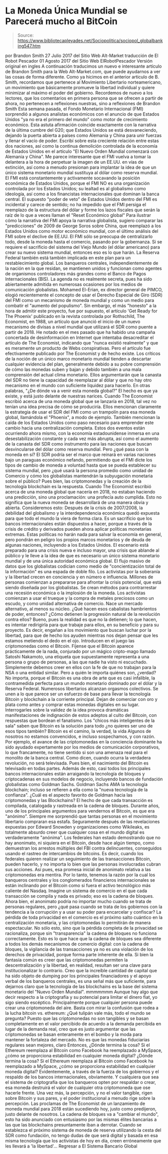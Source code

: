 # La Moneda Única Mundial se Parecerá mucho al BitCoin

> Source: https://www.bibliotecapleyades.net/Sociopolitica/sociopol_globalbanking547.htm

por Brandon Smith
27 Julio 2017 del Sitio Web Alt-Market
traducción de El Robot Pescador
01 Agosto 2017
del Sitio Web ElRobotPescador Versión original en ingles
A continuación traducimos un nuevo e interesante artículo de Brandon Smith para la Web Alt-Market.com, que puede ayudarnos a ver las cosas de forma diferente. Como ya hicimos en el anterior articulo de B. Smith, recordamos que pertenece al Movimiento Libertario norteamericano, un movimiento que básicamente promueve la libertad individual y quiere minimizar al máximo el poder del gobierno. Recordemos de nuevo a los lectores, que los comentarios en primera persona que se ofrecen a partir de ahora, no pertenecen a reflexiones nuestras, sino a reflexiones de Brandon Smith
Esta semana pasada, el Fondo Monetario Internacional (FMI) sorprendió a algunos analistas económicos con el anuncio de que Estados Unidos "ya no era el primero del mundo" como motor de crecimiento económico. Esta astuta afirmación coincide exactamente con la narrativa de la última cumbre del G20; que Estados Unidos se está desvaneciendo, dejando la puerta abierta a países como Alemania y China para unir fuerzas y llenar el vacío de poder.
Escribí sobre esta creciente relación entre estas dos naciones, así como la continua demolición controlada de la economía de Estados Unidos en el artículo "El Nuevo Orden Mundial comenzará con Alemania y China". Me parece interesante que el FMI vuelva a tomar la delantera a la hora de perpetuar la imagen de un EE.UU. en vías de extinción, así como a menudo presionan para implantar la idea de que un único sistema monetario mundial sustituya al dólar como reserva mundial. El FMI está constantemente y activamente socavando la posición económica de Estados Unidos, porque el FMI NO es una organización controlada por los Estados Unidos; su lealtad es al globalismo como ideología, así como a los financistas internacionales que dominan la banca central. El supuesto "poder de veto" de Estados Unidos dentro del FMI es incidental y carece de sentido; no ha impedido que el FMI persiga el reemplazo de la estructura del dólar y forme los lazos fiscales que serán la raíz de lo que a veces llaman el "Reset Económico global" Para ilustrar cómo la narrativa del FMI apoya la narrativa globalista, sugiero comparar las "predicciones" de 2009 de George Soros sobre China, que reemplazó a los Estados Unidos como motor económico mundial, con el último análisis del FMI sobre el declive de EE.UU.
El FMI sólo se preocupa de centralizarlo todo, desde la moneda hasta el comercio, pasando por la gobernanza. Si se requiere el sacrificio del sistema del Viejo Mundo (el dólar americano) para crear su nuevo sistema mundial, entonces eso es lo que harán. La Reserva Federal también está también implicada en este plan para un restablecimiento global. Los banqueros centrales, independientemente de la nación en la que residan, se mantienen unidos y funcionan como agentes de organismos controladores más grandes como el Banco de Pagos Internacionales (BIS). La agenda no es realmente secreta, pues ha sido abiertamente admitida en numerosas ocasiones por los medios de comunicación globalistas. Mohamed El-Erian, ex director general de PIMCO, elogió recientemente el concepto de usar el Derecho Especial de Giro (SDR) del FMI como un mecanismo de moneda mundial y como un medio para combatir el "aumento del populismo".
Sin embargo, el más "honesto" a la hora de admitir este proyecto, fue por supuesto, el artículo 'Get Ready for The Phoenix' publicado en la revista controlada por Rothschild, The Economist, en 1988, un artículo que anunció el inicio de un nuevo mecanismo de divisas a nivel mundial que utilizará el SDR como puente a partir de 2018. He notado en el mes pasado que ha habido una campaña concertada de desinformación en Internet que intentaba desacreditar el artículo de The Economist, indicando que "nunca existió realmente" y que es meramente un producto de Webs conspirativas. Pero el artículo fue efectivamente publicado por The Economist y de hecho existe. Los críticos de la noción de un único marco monetario mundial tienden a descartar cualquier evidencia del plan, generalmente debido a su pobre comprensión de cómo las monedas suben y bajan y debido también a una mala comprensión del actual clima monetario.
Ellos argumentarán que la canasta del SDR no tiene la capacidad de reemplazar al dólar y que no hay otro mecanismo en el mundo con suficiente liquidez para hacerlo.
En otras palabras,
"¿De dónde va a venir esta moneda global?"
El hecho es que ya existe, y está justo delante de nuestras narices.
Cuando The Economist escribió acerca de una moneda global que se lanzaría en 2018, tal vez no tenían una idea precisa de cómo se produciría. Ellos mencionan claramente la estrategia de usar el SDR del FMI como un trampolín para esa moneda global, llamándola el "Phoenix", a modo de ejemplo.
También mencionan la caída de los Estados Unidos como paso necesario para emprender este cambio hacia una centralización completa. Estos dos eventos están ocurriendo ahora mismo, con la economía estadounidense inmersa en una desestabilización constante y cada vez más abrupta, así como el aumento de la canasta del SDR como instrumento para las naciones que buscan desvincularse del dólar como reserva mundial. Pero ¿qué pasa con la moneda en sí?
El SDR podría ser el marco que reinará en varias naciones bajo un paraguas económico nefando, permitiendo que el FMI dicte los tipos de cambio de moneda a voluntad hasta que se pueda establecer su sistema mundial, pero ¿qué usará la persona promedio como unidad de Comercio y cómo los globalistas mantendrán la subyugación monetaria sobre el público? Pues bien, las criptomonedas y la creación de la tecnología blockchain es la respuesta.
Cuando The Economist escribió acerca de una moneda global que nacería en 2018, no estaban haciendo una predicción, sino una proclamación: una profecía auto cumplida. Esto no significa que la nueva moneda se desarrollará de una manera obvia y abierta. Consideremos esto:
Después de la crisis de 2007/2008, la debilidad del globalismo y la interdependencia económica quedó expuesta para que todo el mundo la viera de forma clara.
Es un sacrificio que los bancos internacionales están dispuestos a hacer, porque a través de la crisis de crédito y derivados pueden ahora aplicar políticas monetarias extremas.
Estas políticas no harán nada para salvar la economía en general, pero pondrán en peligro los propios marcos monetarios y de deuda de algunas naciones, incluyendo a los Estados Unidos.
El escenario está preparado para una crisis nueva e incluso mayor, una crisis que ablande al público y le lleve a la idea de que es necesario un único sistema monetario mundial y de una única autoridad económica global. El flujo masivo de datos que los globalistas codician como medio de "concientización total de la información" es una espada de doble filo. Los activistas por la soberanía y la libertad crecen en conciencia y en número e influencia.
Millones de personas comienzan a prepararse para afrontar la crisis potencial, que está siendo diseñada por los globalistas.
Se crean métodos para contrarrestar una recesión económica o la implosión de la moneda. Los activistas comienzan a usar el trueque y la compra de metales preciosos como un escudo, y como unidad alternativa de comercio. Nace un mercado alternativo, al menos su núcleo.
¿Qué hacen esos cabalistas hambrientos de poder, entonces? ¿Cómo detienen la progresión natural de la revolución contra ellos? Bueno, pues la realidad es que no la detienen; lo que hacen, es intentar redirigirla para que trabaje para ellos, en su beneficio y para su proyecto. Es decir, engañan a los movimiento que buscan luchar por la libertad, para que de hecho los ayuden mientras nos dejan pensar que les estamos metiendo el dedo en el ojo. Introducen en el juego las criptomonedas como el Bitcoin. Fíjense que el Bitcoin aparece prácticamente de la nada, conjurado por un mágico cripto-mago llamado Satoshi Nakamoto, una etiqueta que supuestamente representa a una persona o grupo de personas, a las que nadie ha visto ni escuchado. Simplemente debemos creer en ellos con la fe de que no trabajan para la NSA o una entidad similar. Pero a quién le importa quiénes son, ¿verdad? No importa, porque el Bitcoin es una obra de arte que es casi infalible, la contramedida perfecta para un mundo monetario dominado por el dólar y la Reserva Federal. Numerosos libertarios alcanzan orgasmos colectivos. Se unen a lo que parece ser un esfuerzo de base para llevar la tecnología Bitcoin y blockchain a la corriente principal. Dejan de comerciar con oro y plata como antes y comprar estas monedas digitales en su lugar.
Interrogarles sobre la validez de la idea provoca dramáticas manifestaciones de indignación de estos adeptos al culto del Bitcoin, con respuestas que bordean el fanatismo.
Los "chicos más inteligentes de la sala" saben que Bitcoin es la solución para todo ¿no quieres ser uno de esos tipos también? Bitcoin es el camino, la verdad, la vida
Algunos de nosotros no estamos convencidos, e incluso sospechamos, y con razón. Por ejemplo, el avance de las criptomonedas en la conciencia dominante ha sido ayudado expertamente por los medios de comunicación corporativos, lo que francamente, no tiene sentido si son una amenaza real para el monolito de la banca central. Como dicen, cuando ocurra la verdadera revolución, no será televisada. Pues bien, el nacimiento del Bitcoin es televisado en todas partes. Además de esto, casi todos los principales bancos internacionales están arraigando la tecnología de bloques y criptocadenas en sus modelos de negocio, incluyendo bancos de fundación globalistas como Goldman Sachs.
Goldman Sachs AMA la tecnología blockchain; incluso se refieren a ella como la "nueva tecnología de la confianza". ¿Cuál es el aspecto favorito de Goldman hacia las criptomonedas y las Blockchains? El hecho de que cada transacción es compilada, catalogada y rastreada en la cadena de bloques. Durante años, uno de los principales argumentos para vendernos el Bitcoin, es que era "anónimo". Siempre me sorprendió que tantas personas en el movimiento libertario compraran esa estafa. Seguramente después de las revelaciones expuestas por Edward Snowden y organizaciones como Wikileaks, es totalmente absurdo creer que cualquier cosa en el mundo digital es verdaderamente "anónima". Los federales han estado demostrando que no hay anonimato, ni siquiera en el Bitcoin, desde hace algún tiempo, como demuestran los arrestos múltiples del FBI contra delincuentes, conseguidos usando el rastreo de intercambios de bitcoins.
Es decir, cuando los federales quieren realizar un seguimiento de las transacciones Bitcoin, pueden hacerlo, y no importa lo bien que las personas involucradas cubran sus acciones.
Así pues, esa promesa inicial de anonimato relativa a las criptomonedas era mentira. Por lo tanto, tenemos la razón por la cual los banqueros centrales y los conglomerados financieros internacionales se están inclinando por el Bitcoin como si fuera el activo tecnológico más caliente del Nasdaq.
Imagine un sistema de comercio en el que cada transacción se compila y nada es privado; eso es la cadena de bloques. Ahora bien, el anonimato podría no importar mucho cuando se trata de personas regulares, pero ¿qué pasa cuando se trata de los gobiernos con la tendencia a la corrupción y a usar su poder para encarcelar y confiscar? La pérdida de toda privacidad en el comercio es el próximo salto cuántico en la centralización monetaria, y las criptomonedas lo permitirán de manera espectacular. No sólo esto, sino que la pérdida completa de la privacidad se racionaliza, porque sin "transparencia" la cadena de bloques no funciona correctamente. Esto es lo que hace que la cadena de bloques sea diferente a todos los demás mecanismos de comercio digital: con la cadena de bloques, la vigilancia de las transacciones ya no es una violación de los derechos de privacidad, porque forma parte inherente de ella. Si bien la fantasía común es creer que las criptomonedas permiten la descentralización y la libertad, en realidad, resultan ser una clave para institucionalizar lo contrario.
Creo que la increíble cantidad de capital que ha sido objeto de dumping por los principales financiadores y el apoyo verbal de los banqueros centrales, es una señal más que suficiente, para dejarnos claro que la tecnología de las blockchains es la base del sistema monetario del "Nuevo Orden Mundial".
mmmmmmm
Aunque hay algo que decir respecto a la criptografía y su potencial para limitar el dinero fiat, yo sigo siendo escéptico. Principalmente porque cualquier persona puede crear una criptomoneda del aire. Basta con mirar la confusión que rodea a la lucha bitcoin vs. ethereum:
¿Qué tulipán vale más, todo el mundo se pregunta?
Puesto que las criptomonedas no son tangibles y se basan completamente en el valor percibido de acuerdo a la demanda percibida en lugar de la demanda real, creo que es justo argumentar que las criptomonedas se basan enteramente en el bombo y la moda para mantener la fortaleza del mercado.
No es que las monedas fiduciarias regulares sean mejores, claro Entonces,
¿Dónde termina la cosa? Si el Ethereum reemplaza al Bitcoin como Facebook ha reemplazado a MySpace, ¿cómo se proporciona estabilidad en cualquier moneda digital?
¿Dónde termina la cosa?
Si el Ethereum reemplaza al Bitcoin como Facebook ha reemplazado a MySpace, ¿cómo se proporciona estabilidad en cualquier moneda digital?
Evidentemente, a través de la fuerza de los gobiernos y el respaldo de los bancos internacionales, obviamente.
Y cualquiera que sea el sistema de criptografía que los banqueros opten por respaldar o crear, esa moneda destruirá el valor de cualquier otra criptomoneda que ose hacerle frente. Una vez más, la percepción, y no el valor tangible, rigen sobre Bitcoin y sus pares, y el poder institucional a menudo rige sobre la percepción. Las proclamas de The Economist de un lanzamiento de moneda mundial para 2018 están sucediendo hoy, justo como predijeron, justo delante de nosotros. La cadena de bloques va a "cambiar el mundo", esto ha sido anunciado con entusiasmo por las mismas élites bancarias a las que las blockchains presuntamente iban a derrotar. Cuando se establezca el próximo sistema de moneda de reserva utilizando la cesta del SDR como fundación, no tengo dudas de que será digital y basada en esa misma tecnología que los activistas de hoy en día, creen erróneamente que les llevará a 'la libertad'...
Regresar a El Sistema Bancario Global
